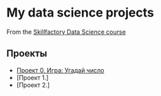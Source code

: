 # My data science projects
From the [Skillfactory Data Science course](https://skillfactory.ru/data-scientist)

## Проекты

* [Проект 0. Игра: Угадай число](https://github.com/wlllwskill-irk/sf_data_science/tree/main/project_0)
* [Проект 1.]
* [Проект 2.]